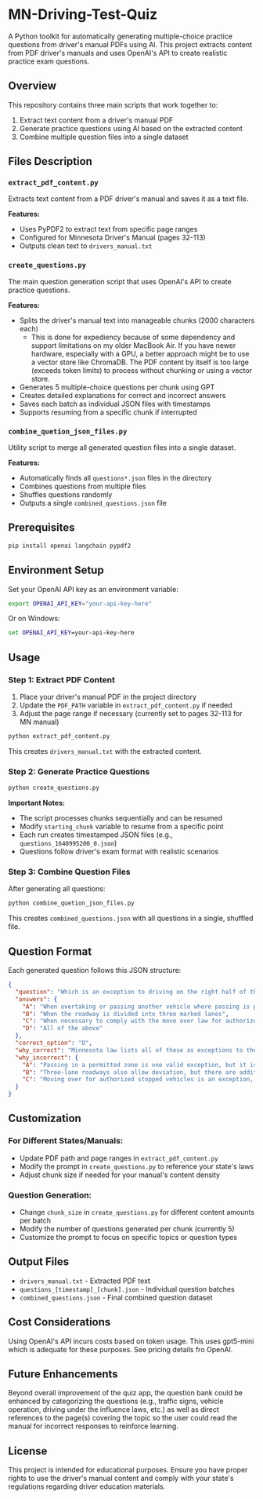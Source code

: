 # MN-Driving-Test-Quiz

A Python toolkit for automatically generating multiple-choice practice questions from driver's manual PDFs using AI. This project extracts content from PDF driver's manuals and uses OpenAI's API to create realistic practice exam questions.

## Overview

This repository contains three main scripts that work together to:
1. Extract text content from a driver's manual PDF
2. Generate practice questions using AI based on the extracted content
3. Combine multiple question files into a single dataset

## Files Description

### `extract_pdf_content.py`
Extracts text content from a PDF driver's manual and saves it as a text file.

**Features:**
- Uses PyPDF2 to extract text from specific page ranges
- Configured for Minnesota Driver's Manual (pages 32-113)
- Outputs clean text to `drivers_manual.txt`

### `create_questions.py`
The main question generation script that uses OpenAI's API to create practice questions.

**Features:**
- Splits the driver's manual text into manageable chunks (2000 characters each)
  -  This is done for expediency because of some dependency and support limitations on my older MacBook Air. If you have newer hardware, especially with a GPU, a better approach might be to use a vector store like ChromaDB. The PDF content by itself is too large (exceeds token limits) to process without chunking or using a vector store.
- Generates 5 multiple-choice questions per chunk using GPT
- Creates detailed explanations for correct and incorrect answers
- Saves each batch as individual JSON files with timestamps
- Supports resuming from a specific chunk if interrupted

### `combine_quetion_json_files.py`
Utility script to merge all generated question files into a single dataset.

**Features:**
- Automatically finds all `questions*.json` files in the directory
- Combines questions from multiple files
- Shuffles questions randomly
- Outputs a single `combined_questions.json` file

## Prerequisites

```bash
pip install openai langchain pypdf2
```

## Environment Setup

Set your OpenAI API key as an environment variable:

```bash
export OPENAI_API_KEY="your-api-key-here"
```

Or on Windows:
```cmd
set OPENAI_API_KEY=your-api-key-here
```

## Usage

### Step 1: Extract PDF Content

1. Place your driver's manual PDF in the project directory
2. Update the `PDF_PATH` variable in `extract_pdf_content.py` if needed
3. Adjust the page range if necessary (currently set to pages 32-113 for MN manual)

```bash
python extract_pdf_content.py
```

This creates `drivers_manual.txt` with the extracted content.

### Step 2: Generate Practice Questions

```bash
python create_questions.py
```

**Important Notes:**
- The script processes chunks sequentially and can be resumed
- Modify `starting_chunk` variable to resume from a specific point
- Each run creates timestamped JSON files (e.g., `questions_1640995200_0.json`)
- Questions follow driver's exam format with realistic scenarios

### Step 3: Combine Question Files

After generating all questions:

```bash
python combine_quetion_json_files.py
```

This creates `combined_questions.json` with all questions in a single, shuffled file.

## Question Format

Each generated question follows this JSON structure:

```json
{
  "question": "Which is an exception to driving on the right half of the roadway in Minnesota?",
  "answers": {
    "A": "When overtaking or passing another vehicle where passing is permitted",
    "B": "When the roadway is divided into three marked lanes", 
    "C": "When necessary to comply with the move over law for authorized vehicles stopped on the roadway",
    "D": "All of the above"
  },
  "correct_option": "D",
  "why_correct": "Minnesota law lists all of these as exceptions to the requirement to drive on the right half of the roadway.",
  "why_incorrect": {
    "A": "Passing in a permitted zone is one valid exception, but it is not the only one.",
    "B": "Three-lane roadways also allow deviation, but there are additional exceptions.", 
    "C": "Moving over for authorized stopped vehicles is an exception, but not the only one."
  }
}
```

## Customization

### For Different States/Manuals:
- Update PDF path and page ranges in `extract_pdf_content.py`
- Modify the prompt in `create_questions.py` to reference your state's laws
- Adjust chunk size if needed for your manual's content density

### Question Generation:
- Change `chunk_size` in `create_questions.py` for different content amounts per batch
- Modify the number of questions generated per chunk (currently 5)
- Customize the prompt to focus on specific topics or question types

## Output Files

- `drivers_manual.txt` - Extracted PDF text
- `questions_[timestamp]_[chunk].json` - Individual question batches
- `combined_questions.json` - Final combined question dataset

## Cost Considerations

Using OpenAI's API incurs costs based on token usage. This uses gpt5-mini which is adequate for these purposes. See pricing details fro OpenAI.

## Future Enhancements

Beyond overall improvement of the quiz app, the question bank could be enhanced by categorizing the questions (e.g., traffic signs, vehicle operation, driving under the influence laws, etc.) as well as direct references to the page(s) covering the topic so the user could read the manual for incorrect responses to reinforce learning.

## License

This project is intended for educational purposes. Ensure you have proper rights to use the driver's manual content and comply with your state's regulations regarding driver education materials.
